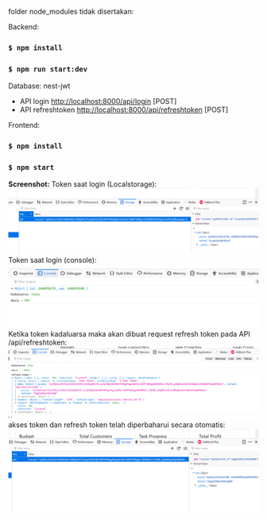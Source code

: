 folder node_modules tidak disertakan:

Backend:

### `$ npm install`
### `$ npm run start:dev`

Database: nest-jwt

- API login [http://localhost:8000/api/login](http://localhost:8000/api/login) [POST]
- API refreshtoken [http://localhost:8000/api/refreshtoken](http://localhost:8000/api/refreshtoken) [POST]

Frontend:

### `$ npm install`
### `$ npm start`

**Screenshot:**
Token saat login (Localstorage):
![alt tag](https://github.com/zidni-bwi/react-dashboard-nest-jwt/blob/main/sc21.png)
Token saat login (console):
![alt tag](https://github.com/zidni-bwi/react-dashboard-nest-jwt/blob/main/sc22.png)
Ketika token kadaluarsa maka akan dibuat request refresh token pada API /api/refreshtoken:
![alt tag](https://github.com/zidni-bwi/react-dashboard-nest-jwt/blob/main/sc23.png)
akses token dan refresh token telah diperbaharui secara otomatis:
![alt tag](https://github.com/zidni-bwi/react-dashboard-nest-jwt/blob/main/sc24.png)
